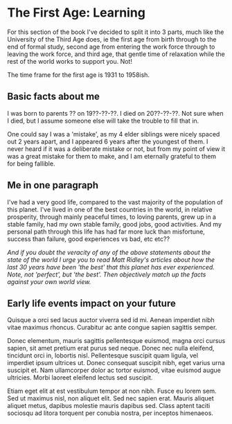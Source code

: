 # The First Age: Learning

For this section of the book I've decided to split it into 3 parts, much like the University of the Third Age does, ie the first age from birth through to the end of formal study, second age from entering the work force through to leaving the work force, and third age, that gentle time of relaxation while the rest of the world works to support you. Not!

The time frame for the first age is 1931 to 1958ish.

## Basic facts about me
I was born to parents ?? on 19??-??-??. I died on 20??-??-??. Not sure when I died, but I assume someone else will take the trouble to fill that in. 

One could say I was a 'mistake', as my 4 elder siblings were nicely spaced out 2 years apart, and I appeared 6 years after the youngest of them. I never heard if it was a deliberate mistake or not, but from my point of view it was a great mistake for them to make, and I am eternally grateful to them for being fallible. 

## Me in one paragraph
I've had a very good life, compared to the vast majority of the population of this planet. I've lived in one of the best countries in the world, in relative prosperity, through mainly peaceful times, to loving parents, grew up in a stable family, had my own stable family, good jobs, good activities. And my personal path through this life has had far more luck than misfortune, success than failure, good experiences vs bad, etc etc??

<em>And if you doubt the veracity of any of the above statements about the state of the world I urge you to read Matt Ridley's articles about how the last 30 years have been 'the best' that this planet has ever experienced. Note, not 'perfect', but 'the best'. Then objectively match up the facts against your own world view.</em>

## Early life events impact on your future
Quisque a orci sed lacus auctor viverra sed id mi. Aenean imperdiet nibh vitae maximus rhoncus. Curabitur ac ante congue sapien sagittis semper. 

Donec elementum, mauris sagittis pellentesque euismod, magna orci cursus sapien, sit amet pretium erat purus sed neque. Donec nec nulla eleifend, tincidunt orci in, lobortis nisl. Pellentesque suscipit quam ligula, vel imperdiet ipsum ultrices ut. Donec consequat suscipit nibh, eget varius urna suscipit et. Nam ullamcorper dolor ac tortor euismod, vitae euismod augue ultricies. Morbi laoreet eleifend lectus sed suscipit. 

Etiam eget elit at est vestibulum tempor at non nibh. Fusce eu lorem sem. Sed ut maximus nisl, non aliquet elit. Sed nec sapien erat. Mauris aliquet aliquet metus, dapibus molestie mauris dapibus sed. Class aptent taciti sociosqu ad litora torquent per conubia nostra, per inceptos himenaeos.
